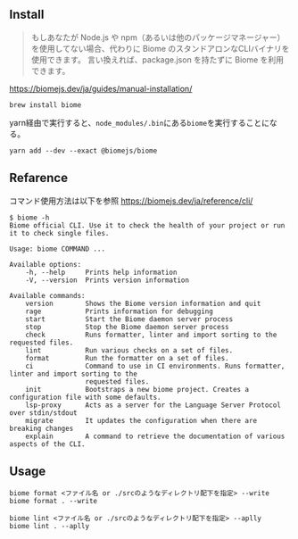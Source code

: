 ## Install

>もしあなたが Node.js や npm（あるいは他のパッケージマネージャー）を使用してない場合、代わりに Biome のスタンドアロンなCLIバイナリを使用できます。 言い換えれば、package.json を持たずに Biome を利用できます。

https://biomejs.dev/ja/guides/manual-installation/

```shell
brew install biome
```

yarn経由で実行すると、`node_modules/.bin`にある`biome`を実行することになる。

```shell
yarn add --dev --exact @biomejs/biome
```

## Refarence

コマンド使用方法は以下を参照
https://biomejs.dev/ja/reference/cli/

```shell
$ biome -h              
Biome official CLI. Use it to check the health of your project or run it to check single files.

Usage: biome COMMAND ...

Available options:
    -h, --help     Prints help information
    -V, --version  Prints version information

Available commands:
    version        Shows the Biome version information and quit
    rage           Prints information for debugging
    start          Start the Biome daemon server process
    stop           Stop the Biome daemon server process
    check          Runs formatter, linter and import sorting to the requested files.
    lint           Run various checks on a set of files.
    format         Run the formatter on a set of files.
    ci             Command to use in CI environments. Runs formatter, linter and import sorting to the
                   requested files.
    init           Bootstraps a new biome project. Creates a configuration file with some defaults.
    lsp-proxy      Acts as a server for the Language Server Protocol over stdin/stdout
    migrate        It updates the configuration when there are breaking changes
    explain        A command to retrieve the documentation of various aspects of the CLI.
```

## Usage

```shell
biome format <ファイル名 or ./srcのようなディレクトリ配下を指定> --write
biome format . --write
```

```shell
biome lint <ファイル名 or ./srcのようなディレクトリ配下を指定> --aplly
biome lint . --aplly
```
